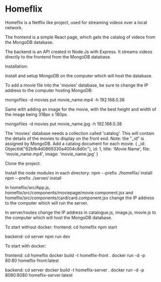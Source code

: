 # Homeflix

Homeflix is a Netflix like project, used for streaming videos over a local network.

The frontend is a simple React page, which gets the catalog of videos from the MongoDB database.

The backend is an API created in Node.Js with Express. It streams videos directly to the frontend from the MongoDB database.

Installation:

Install and setup MongoDB on the computer which will host the database.

To add a movie file into the 'movies' database, be sure to change the IP address to the computer hosting MongoDB:

mongofiles -d movies put movie_name.mp4 -h 192.168.0.38

Same with adding an image for the movie, with the best height and width of the image being 318px x 180px.

mongofiles -d movies put movie_name.jpg -h 192.168.0.38

The 'movies' database needs a collection called 'catalog'. This will contain the details of the movies to display on the front end. Note: the "_id" is assigned by MongoDB. Add a catalog document for each movie.
{
    _id: ObjectId("62bfb4d0869330a4004c8d0c"),
    id: 1,
    title: 'Movie Name',
    file: 'movie_name.mp4',
    image: 'movie_name.jpg'
}


Clone the project.

Install the node modules in each directory:
npm --prefix ./homeflix/ install
npm --prefix ./server/ install

In homeflix/src/App.js, homeflix/src/components/moviepage/movie.component.jsx 
and homeflix/src/components/card/card.component.jsx change the IP address to the computer which will run the server.

In server/routes change the IP address in catalogue.js, image.js, movie.js to the computer which will host the MongoDB database.

To start without docker:
frontend:
cd homeflix
npm start

backend:
cd server
npm run dev

To start with docker:

frontend:
cd homeflix
docker build -t homeflix-front .
docker run -d -p 80:80 homeflix-front:latest

backend:
cd server
docker build -t homeflix-server .
docker run -d -p 8080:8080 homeflix-server:latest






